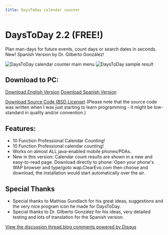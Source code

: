 ```yaml
---
title: DaysToDay calendar counter
---
```



DaysToDay 2.2 (FREE!)
=====================

Plan man-days for future events, count days or search dates in seconds. 
New! Spanish Version by Dr. Gilberto González!

![DaysToDay calendar counter main menu](dtd2_2.JPG) ![DaysToDay sample result](2dtd2_2.JPG)


Download to PC: 
---------------

[Download English Version](DaysToDay2_2EN.zip)
[Download Spanish Version](DaysToDay2_2ES.zip)

[Download Source Code (BSD License)](DaysToDay.java)
(Please note that the source code was written when I was just starting to learn programming - it might be low-standard in quality and/or convention.)

Features:
---------
 - 10 Function Professional Calendar Counting!
 - 10 Function Professional calendar counting!
 - Works on almost ALL java-enabled mobile phones/PDAs.
 - New in this version: Calendar count results are shown in a new and easy-to-read page.
Download directly to phone: 
    Open your phone's WAP browser and type/goto wap.ClearEvo.com then choose and download, the installation would start automatically over the air.

Special Thanks 
--------------
- Special thanks to Mathias Gundlach for his great ideas, suggestions and the very nice program icon he made for DaysToDay. 
- Special thanks to Dr. Gilberto González for his ideas, very detailed testing and lots of translation for the Spanish version. 

 <p>
<div id="disqus_thread"></div><script type="text/javascript" src="http://disqus.com/forums/kasiditsblog/embed.js"></script><noscript><a href="http://disqus.com/forums/kasiditsblog/?url=ref">View the discussion thread.</a></noscript><a href="http://disqus.com" class="dsq-brlink">blog comments powered by <span class="logo-disqus">Disqus</span></a></p>
